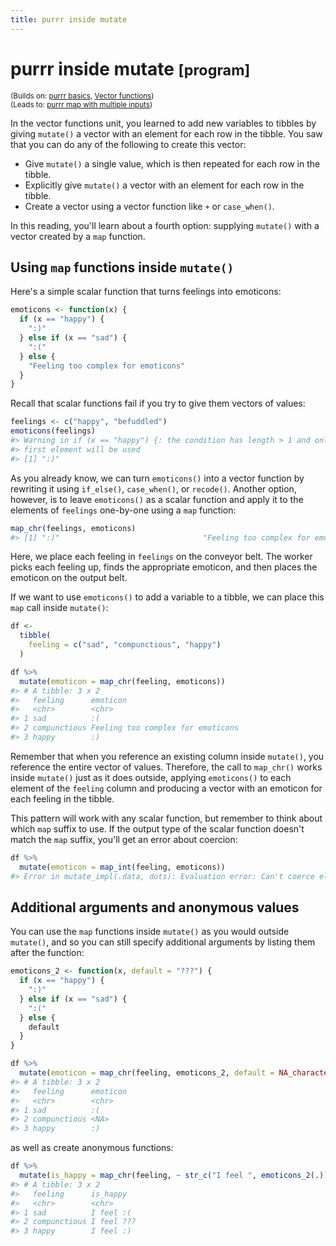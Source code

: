 ```yaml
---
title: purrr inside mutate
---
```


<!-- Generated automatically from purrr-mutate.yml. Do not edit by hand -->

# purrr inside mutate <small class='program'>[program]</small>
<small>(Builds on: [purrr basics](purrr-basics.md), [Vector functions](vector-functions.md))</small>  
<small>(Leads to: [purrr map with multiple inputs](purrr-parallel.md))</small>


In the vector functions unit, you learned to add new variables to tibbles by giving `mutate()` a vector with an element for each row in the tibble. You saw that you can do any of the following to create this vector:

-   Give `mutate()` a single value, which is then repeated for each row in the tibble.
-   Explicitly give `mutate()` a vector with an element for each row in the tibble.
-   Create a vector using a vector function like `+` or `case_when()`.

In this reading, you'll learn about a fourth option: supplying `mutate()` with a vector created by a `map` function.

Using `map` functions inside `mutate()`
---------------------------------------

Here's a simple scalar function that turns feelings into emoticons:

``` r
emoticons <- function(x) {
  if (x == "happy") {
    ":)"
  } else if (x == "sad") {
    ":("
  } else {
    "Feeling too complex for emoticons"
  }
}
```

Recall that scalar functions fail if you try to give them vectors of values:

``` r
feelings <- c("happy", "befuddled")
emoticons(feelings)
#> Warning in if (x == "happy") {: the condition has length > 1 and only the
#> first element will be used
#> [1] ":)"
```

As you already know, we can turn `emoticons()` into a vector function by rewriting it using `if_else()`, `case_when()`, or `recode()`. Another option, however, is to leave `emoticons()` as a scalar function and apply it to the elements of `feelings` one-by-one using a `map` function:

``` r
map_chr(feelings, emoticons)
#> [1] ":)"                                "Feeling too complex for emoticons"
```

Here, we place each feeling in `feelings` on the conveyor belt. The worker picks each feeling up, finds the appropriate emoticon, and then places the emoticon on the output belt.

If we want to use `emoticons()` to add a variable to a tibble, we can place this `map` call inside `mutate()`:

``` r
df <- 
  tibble(
    feeling = c("sad", "compunctious", "happy")
  ) 

df %>% 
  mutate(emoticon = map_chr(feeling, emoticons))
#> # A tibble: 3 x 2
#>   feeling      emoticon                         
#>   <chr>        <chr>                            
#> 1 sad          :(                               
#> 2 compunctious Feeling too complex for emoticons
#> 3 happy        :)
```

Remember that when you reference an existing column inside `mutate()`, you reference the entire vector of values. Therefore, the call to `map_chr()` works inside `mutate()` just as it does outside, applying `emoticons()` to each element of the `feeling` column and producing a vector with an emoticon for each feeling in the tibble.

This pattern will work with any scalar function, but remember to think about which `map` suffix to use. If the output type of the scalar function doesn't match the `map` suffix, you'll get an error about coercion:

``` r
df %>% 
  mutate(emoticon = map_int(feeling, emoticons))
#> Error in mutate_impl(.data, dots): Evaluation error: Can't coerce element 1 from a character to a integer.
```

Additional arguments and anonymous values
-----------------------------------------

You can use the `map` functions inside `mutate()` as you would outside `mutate()`, and so you can still specify additional arguments by listing them after the function:

``` r
emoticons_2 <- function(x, default = "???") {
  if (x == "happy") {
    ":)"
  } else if (x == "sad") {
    ":("
  } else {
    default
  }
}

df %>% 
  mutate(emoticon = map_chr(feeling, emoticons_2, default = NA_character_))
#> # A tibble: 3 x 2
#>   feeling      emoticon
#>   <chr>        <chr>   
#> 1 sad          :(      
#> 2 compunctious <NA>    
#> 3 happy        :)
```

as well as create anonymous functions:

``` r
df %>% 
  mutate(is_happy = map_chr(feeling, ~ str_c("I feel ", emoticons_2(.))))
#> # A tibble: 3 x 2
#>   feeling      is_happy  
#>   <chr>        <chr>     
#> 1 sad          I feel :( 
#> 2 compunctious I feel ???
#> 3 happy        I feel :)
```

